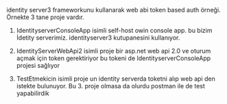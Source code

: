 identity server3 frameworkunu kullanarak web abi token based auth örneği.
Örnekte 3 tane proje vardır.

1. IdentityserverConsoleApp isimli self-host owin console app. bu bizim İdetity serverimiz. identityserver3 kutupanesini kullanıyor.

2. IdentityServerWebApi2 isimli proje bir asp.net web api 2.0 ve oturum açmak için token gerektiriyor bu tokeni de  IdentityserverConsoleApp projesi sağlıyor

3. TestEtmekicin isimli proje un identity serverda toketni alıp web api den istekte bulunuyor. Bu 3. proje olmasa da olurdu postman ile de test yapabilirdik 
